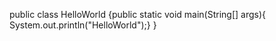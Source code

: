 public class HelloWorld {public static void main(String[] args){
System.out.println("HelloWorld");}
}
